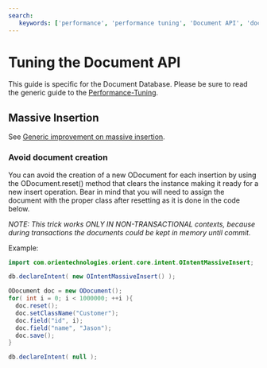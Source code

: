 ```yaml
---
search:
   keywords: ['performance', 'performance tuning', 'Document API', 'document']
---
```


# Tuning the Document API

This guide is specific for the Document Database. Please be sure to read the generic guide to the [Performance-Tuning](Performance-Tuning.md).

## Massive Insertion

See [Generic improvement on massive insertion](Performance-Tuning.md#massive_insertion).

### Avoid document creation

You can avoid the creation of a new ODocument for each insertion by using the ODocument.reset() method that clears the instance making it ready for a new insert operation. Bear in mind that you will need to assign the document with the proper class after resetting as it is done in the code below.

*NOTE: This trick works ONLY IN NON-TRANSACTIONAL contexts, because during transactions the documents could be kept in memory until commit.*

Example:
```java
import com.orientechnologies.orient.core.intent.OIntentMassiveInsert;

db.declareIntent( new OIntentMassiveInsert() );

ODocument doc = new ODocument();
for( int i = 0; i < 1000000; ++i ){
  doc.reset();
  doc.setClassName("Customer");
  doc.field("id", i);
  doc.field("name", "Jason");
  doc.save();
}

db.declareIntent( null );
```
